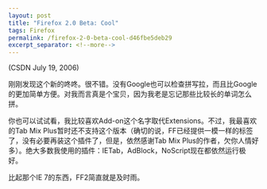 ```yaml
---
layout: post
title: "Firefox 2.0 Beta: Cool"
tags: Firefox
permalink: /firefox-2-0-beta-cool-d46fbe5deb29
excerpt_separator: <!--more-->
---
```

(CSDN July 19, 2006)

刚刚发现这个新的咚咚。很不错。没有Google也可以检查拼写拉，而且比Google的更加简单方便。对我而言真是个宝贝，因为我老是忘记那些比较长的单词怎么拼。
<!--more-->

你也可以试试看，我比较喜欢Add-on这个名字取代Extensions。不过，我最喜欢的Tab Mix Plus暂时还不支持这个版本（确切的说，FF已经提供一模一样的标签了，没有必要再装这个插件了，但是，依然感谢Tab Mix Plus的作者，欠你人情好多）。绝大多数我使用的插件：IETab，AdBlock，NoScript现在都依然运行极好。

比起那个IE 7的东西，FF2简直就是及时雨。

